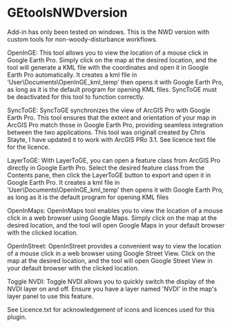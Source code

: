 # GEtoolsNWDversion

﻿Add-in has only been tested on windows. This is the NWD version with custom tools for non-woody-disturbance workflows.

OpenInGE: This tool allows you to view the location of a mouse click in Google Earth Pro. Simply click on the map at the desired location, and the tool will generate a KML file with the coordinates and open it in Google Earth Pro automatically. It creates a kml file in ‘User\Documents\OpenInGE_kml_temp’ then opens it with Google Earth Pro, as long as it is the default program for opening KML files. SyncToGE must be deactivated for this tool to function correctly.

SyncToGE: SyncToGE synchronizes the view of ArcGIS Pro with Google Earth Pro. This tool ensures that the extent and orientation of your map in ArcGIS Pro match those in Google Earth Pro, providing seamless integration between the two applications. This tool was originall created by Chris Stayte, I have updated it to work with ArcGIS PRo 3.1. See licence text file for the licence.

LayerToGE: With LayerToGE, you can open a feature class from ArcGIS Pro directly in Google Earth Pro. Select the desired feature class from the Contents pane, then click the LayerToGE button to export and open it in Google Earth Pro. It creates a kml file in ‘User\Documents\OpenInGE_kml_temp’ then opens it with Google Earth Pro, as long as it is the default program for opening KML files

OpenInMaps: OpenInMaps tool enables you to view the location of a mouse click in a web browser using Google Maps. Simply click on the map at the desired location, and the tool will open Google Maps in your default browser with the clicked location.

OpenInStreet: OpenInStreet provides a convenient way to view the location of a mouse click in a web browser using Google Street View. Click on the map at the desired location, and the tool will open Google Street View in your default browser with the clicked location.

Toggle NVDI: Toggle NVDI allows you to quickly switch the display of the NVDI layer on and off. Ensure you have a layer named 'NVDI' in the map's layer panel to use this feature.



See Licence.txt for acknowledgement of icons and licences used for this plugin.
